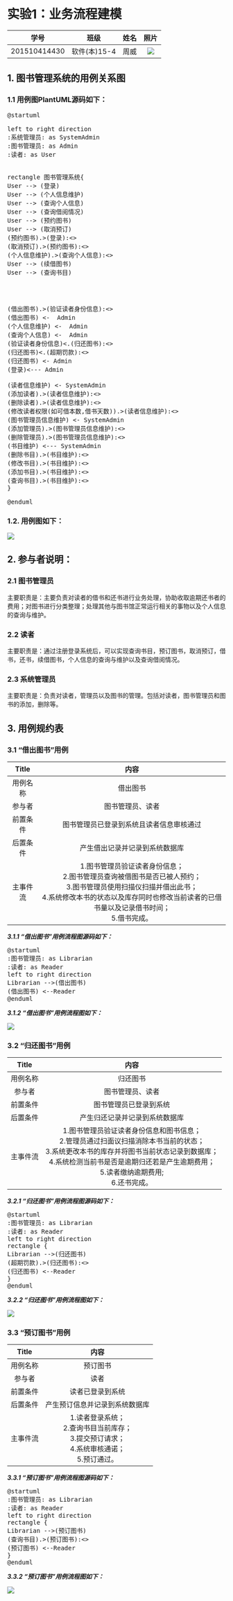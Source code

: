 # 实验1：业务流程建模
|    学号  |   班级    |    姓名  |   照片     |
|:--------:|:--------: | :----------: | :-------:|
|201510414430|软件(本)15-4|周威 |![](./myself.jpg)|

## 1. 图书管理系统的用例关系图

### 1.1 用例图PlantUML源码如下：


<pre>
@startuml

left to right direction
:系统管理员: as SystemAdmin
:图书管理员: as Admin
:读者: as User


rectangle 图书管理系统{
User --> (登录)
User --> (个人信息维护)
User --> (查询个人信息)
User --> (查询借阅情况)
User --> (预约图书)
User --> (取消预订)
(预约图书).>(登录):<<include>>
(取消预订).>(预约图书):<<include>>
(个人信息维护).>(查询个人信息):<<include>>
User --> (续借图书)
User --> (查询书目)




(借出图书).>(验证读者身份信息):<<include>>
(借出图书) <-  Admin
(个人信息维护) <-  Admin
(查询个人信息) <-  Admin
(验证读者身份信息)<.(归还图书):<<include>>
(归还图书)<.(超期罚款):<<extend>>
(归还图书) <- Admin
(登录)<--- Admin

(读者信息维护) <- SystemAdmin
(添加读者).>(读者信息维护):<<extends>>
(删除读者).>(读者信息维护):<<extends>>
(修改读者权限(如可借本数,借书天数)).>(读者信息维护):<<extends>>
(图书管理员信息维护) <- SystemAdmin
(添加管理员).>(图书管理员信息维护):<<extends>>
(删除管理员).>(图书管理员信息维护):<<extends>>
(书目维护) <--- SystemAdmin
(删除书目).>(书目维护):<<extends>>
(修改书目).>(书目维护):<<extends>>
(添加书目).>(书目维护):<<extends>>
(查询书目).>(书目维护):<<use>>
}

@enduml
</pre>




### 1.2. 用例图如下：



![](usecase.png)

## 2. 参与者说明：

###     2.1 图书管理员

主要职责是：主要负责对读者的借书和还书进行业务处理，协助收取逾期还书者的费用；对图书进行分类整理；处理其他与图书馆正常运行相关的事物以及个人信息的查询与维护。

###     2.2 读者

主要职责是：通过注册登录系统后，可以实现查询书目，预订图书，取消预订，借书，还书，续借图书，个人信息的查询与维护以及查询借阅情况。

###     2.3 系统管理员
    
主要职责是：负责对读者，管理员以及图书的管理。包括对读者，图书管理员和图书的添加，删除等。

##     3. 用例规约表

###     3.1 “借出图书”用例

|Title | 内容 |
|:------:|:------:|
|用例名称|借出图书  
|参与者|图书管理员、读者|
|前置条件|图书管理员已登录到系统且读者信息审核通过|
|后置条件|产生借出记录并记录到系统数据库|
|主事件流|1.图书管理员验证读者身份信息；<br>2.图书管理员查询被借图书是否已被人预约；<br>3.图书管理员使用扫描仪扫描并借出此书；<br>4.系统修改本书的状态以及库存同时也修改当前读者的已借书量以及记录借书时间；<br>5.借书完成。|

***3.1.1 “借出图书”用例流程图源码如下：***

<pre>
@startuml
:图书管理员: as Librarian
:读者: as Reader
left to right direction
Librarian -->(借出图书)
(借出图书) <--Reader
@enduml
</pre>

***3.1.2 “借出图书”用例流程图如下：***

![](lend.png)







###     3.2 “归还图书”用例
|Title | 内容 |
|:------:|:------:|
|用例名称|归还图书  
|参与者|图书管理员、读者|
|前置条件|图书管理员已登录到系统|
|后置条件|产生归还记录并记录到系统数据库|
|主事件流|1.图书管理员验证读者身份信息和图书信息；<br>2.管理员通过扫面议扫描消除本书当前的状态；<br>3.系统更改本书的库存并将图书当前状态记录到数据库；<br>4.系统检测当前书是否是逾期归还若是产生逾期费用；<br>5.读者缴纳逾期费用;<br>6.还书完成。|

***3.2.1 “归还图书”用例流程图源码如下：***

<pre>
@startuml
:图书管理员: as Librarian
:读者: as Reader
left to right direction
rectangle {
Librarian -->(归还图书)
(超期罚款).>(归还图书):<<extends>>
(归还图书) <--Reader
}
@enduml
</pre>

***3.2.2 “归还图书”用例流程图如下：***

![](return.png)


###     3.3 “预订图书”用例
|Title | 内容 |
|:------:|:------:|
|用例名称|预订图书  
|参与者|读者|
|前置条件|读者已登录到系统|
|后置条件|产生预订信息并记录到系统数据库|
|主事件流|1.读者登录系统；<br>2.查询书目当前库存；<br>3.提交预订请求；<br>4.系统审核通诺；<br>5.预订通过。|

***3.3.1 “预订图书”用例流程图源码如下：***

<pre>
@startuml
:图书管理员: as Librarian
:读者: as Reader
left to right direction
rectangle {
Librarian -->(预订图书)
(查询书目).>(预订图书):<<include>>
(预订图书) <--Reader
}
@enduml
</pre>

***3.3.2 “预订图书”用例流程图如下：***

![](order.png)

